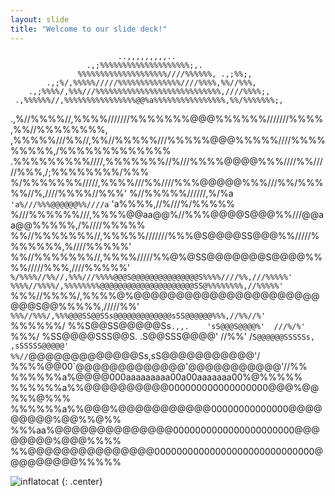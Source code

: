 ```yaml
---
layout: slide
title: "Welcome to our slide deck!"
---
```


                            ..,,,,,,,,,.. 
                     .,;%%%%%%%%%%%%%%%%%%%%;,. 
                   %%%%%%%%%%%%%%%%%%%%////%%%%%%, .,;%%;, 
            .,;%/,%%%%%/////%%%%%%%%%%%%%%////%%%%,%%//%%%, 
        .,;%%%%/,%%%///%%%%%%%%%%%%%%%%%%%%%%%%%%%%,////%%%%;, 
     .,%%%%%%//,%%%%%%%%%%%%%%%%@@%a%%%%%%%%%%%%%%%%,%%/%%%%%%%;, 
   .,%//%%%%//,%%%%///////%%%%%%%@@@%%%%%%///////%%%%,%%//%%%%%%%%, 
 ,%%%%%///%%//,%%//%%%%%///%%%%%@@@%%%%%////%%%%%%%%%,/%%%%%%%%%%%%% 
.%%%%%%%%%////,%%%%%%%//%///%%%%@@@@%%%////%%/////%%%,/;%%%%%%%%/%%% 
%/%%%%%%%/////,%%%%///%%////%%%@@@@@%%%///%%/%%%%%//%,////%%%%//%%%' 
%//%%%%%//////,%/%a`  'a%///%%%@@@@@@%%////a`  'a%%%%,//%///%/%%%%% 
%///%%%%%%///,%%%%@@aa@@%//%%%@@@@S@@@%%///@@aa@@%%%%%,/%////%%%%% 
%%//%%%%%%%//,%%%%%///////%%%@S@@@@SS@@@%%/////%%%%%%%,%////%%%%%' 
%%//%%%%%%%//,%%%%/////%%@%@SS@@@@@@@S@@@@%%%%/////%%%,////%%%%%' 
`%/%%%%//%%//,%%%///%%%%@@@S@@@@@@@@@@@@@@@S%%%%////%%,///%%%%%' 
  %%%%//%%%%/,%%%%%%%%@@@@@@@@@@@@@@@@@@@@@SS@%%%%%%%%,//%%%%%' 
  `%%%//%%%%/,%%%%@%@@@@@@@@@@@@@@@@@@@@@@@@@S@@%%%%%,/////%%' 
   `%%%//%%%/,%%%@@@SS@@SSs@@@@@@@@@@@@@sSS@@@@@@%%%,//%%//%' 
    `%%%%%%/  %%S@@SS@@@@@Ss` .,,.    'sS@@@S@@@@%'  ///%/%' 
      `%%%/    %SS@@@@SSS@@S.         .S@@SSS@@@@'    //%%' 
               /`S@@@@@@SSSSSs,     ,sSSSSS@@@@@' 
             %%//`@@@@@@@@@@@@@Ss,sS@@@@@@@@@@@'/ 
           %%%%@@00`@@@@@@@@@@@@@'@@@@@@@@@@@'//%% 
       %%%%%%a%@@@@000aaaaaaaaa00a00aaaaaaa00%@%%%%% 
    %%%%%%a%%@@@@@@@@@@000000000000000000@@@%@@%%%@%%% 
 %%%%%%a%%@@@%@@@@@@@@@@@00000000000000@@@@@@@@@%@@%%@%% 
%%%aa%@@@@@@@@@@@@@@0000000000000000000000@@@@@@@@%@@@%%%% 
%%@@@@@@@@@@@@@@@00000000000000000000000000000@@@@@@@@@%%%%%

![inflatocat](https://octodex.github.com/images/inflatocat.png)
{: .center}
